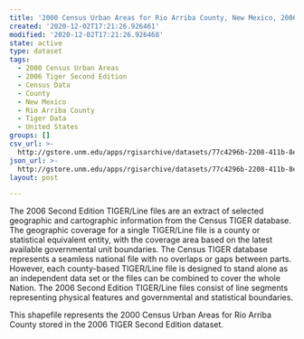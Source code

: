 ```yaml
---
title: '2000 Census Urban Areas for Rio Arriba County, New Mexico, 2006se TIGER'
created: '2020-12-02T17:21:26.926461'
modified: '2020-12-02T17:21:26.926468'
state: active
type: dataset
tags:
  - 2000 Census Urban Areas
  - 2006 Tiger Second Edition
  - Census Data
  - County
  - New Mexico
  - Rio Arriba County
  - Tiger Data
  - United States
groups: []
csv_url: >-
  http://gstore.unm.edu/apps/rgisarchive/datasets/77c4296b-2208-411b-8e9e-3ee59997e18c/tgr2006se_rioa_urb00.derived.csv
json_url: >-
  http://gstore.unm.edu/apps/rgisarchive/datasets/77c4296b-2208-411b-8e9e-3ee59997e18c/tgr2006se_rioa_urb00.derived.json
layout: post

---
```

The 2006 Second Edition TIGER/Line files are an extract of selected geographic and cartographic information from the Census TIGER database.  The geographic coverage for a single TIGER/Line file is a county or statistical equivalent entity, with the coverage area based on the latest available governmental unit boundaries. The Census TIGER database represents a seamless national file with no overlaps or gaps between parts.  However, each county-based TIGER/Line file is designed to stand alone as an independent data set or the files can be combined to cover the whole Nation.  The 2006 Second Edition  TIGER/Line files consist of line segments representing physical features and governmental and statistical boundaries.  

This shapefile represents the 2000 Census Urban Areas for Rio Arriba County stored in the 2006 TIGER Second Edition dataset.
